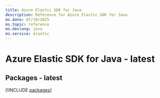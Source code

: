 ```yaml
---
title: Azure Elastic SDK for Java
description: Reference for Azure Elastic SDK for Java
ms.date: 07/10/2025
ms.topic: reference
ms.devlang: java
ms.service: elastic
---
```

# Azure Elastic SDK for Java - latest
## Packages - latest
[!INCLUDE [packages](elastic-index.md)]